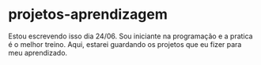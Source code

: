 # projetos-aprendizagem

Estou escrevendo isso dia 24/06. 
Sou iniciante na programação e a pratica é o melhor treino. Aqui, estarei guardando os projetos que eu fizer para meu aprendizado.
